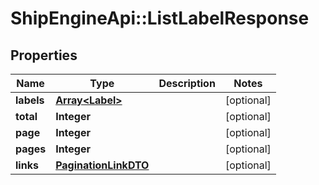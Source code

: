 # ShipEngineApi::ListLabelResponse

## Properties
Name | Type | Description | Notes
------------ | ------------- | ------------- | -------------
**labels** | [**Array&lt;Label&gt;**](Label.md) |  | [optional] 
**total** | **Integer** |  | [optional] 
**page** | **Integer** |  | [optional] 
**pages** | **Integer** |  | [optional] 
**links** | [**PaginationLinkDTO**](PaginationLinkDTO.md) |  | [optional] 


